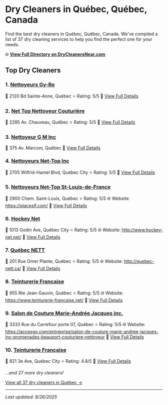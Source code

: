 # Dry Cleaners in Québec, Québec, Canada

Find the best dry cleaners in Québec, Québec, Canada. We've compiled a list of 37 dry cleaning services to help you find the perfect one for your needs.

🌐 **[View Full Directory on DryCleanersNear.com](https://drycleanersnear.com/city/Canada/Qu%C3%A9bec/Qu%C3%A9bec)**

## Top Dry Cleaners

### 1. [Nettoyeurs Gy-Ro](https://drycleanersnear.com/dryCleaner/68a7cfb5606e51ce7f21998e/nettoyeurs-gy-ro)
📍 2120 Bd Sainte-Anne, Québec
⭐ Rating: 5/5
🔗 [View Full Details](https://drycleanersnear.com/dryCleaner/68a7cfb5606e51ce7f21998e/nettoyeurs-gy-ro)

### 2. [Net Top Nettoyeur Couturière](https://drycleanersnear.com/dryCleaner/68a7cfbc606e51ce7f219a4c/net-top-nettoyeur-couturi-re)
📍 2285 Av. Chauveau, Québec
⭐ Rating: 5/5
🔗 [View Full Details](https://drycleanersnear.com/dryCleaner/68a7cfbc606e51ce7f219a4c/net-top-nettoyeur-couturi-re)

### 3. [Nettoyeur G M Inc](https://drycleanersnear.com/dryCleaner/68a7cfff606e51ce7f219ea0/nettoyeur-g-m-inc)
📍 375 Av. Marconi, Québec
🔗 [View Full Details](https://drycleanersnear.com/dryCleaner/68a7cfff606e51ce7f219ea0/nettoyeur-g-m-inc)

### 4. [Nettoyeurs Net-Top Inc](https://drycleanersnear.com/dryCleaner/68a7cfd3606e51ce7f219cc1/nettoyeurs-net-top-inc)
📍 2705 Wilfrid-Hamel Blvd, Québec City
⭐ Rating: 5/5
🔗 [View Full Details](https://drycleanersnear.com/dryCleaner/68a7cfd3606e51ce7f219cc1/nettoyeurs-net-top-inc)

### 5. [Nettoyeurs Net-Top St-Louis-de-France](https://drycleanersnear.com/dryCleaner/68a7cfda606e51ce7f219d1f/nettoyeurs-net-top-st-louis-de-france)
📍 2900 Chem. Saint-Louis, Québec
⭐ Rating: 5/5
🌐 Website: https://placeslf.com/
🔗 [View Full Details](https://drycleanersnear.com/dryCleaner/68a7cfda606e51ce7f219d1f/nettoyeurs-net-top-st-louis-de-france)

### 6. [Hockey Net](https://drycleanersnear.com/dryCleaner/68a7cfe2606e51ce7f219d79/hockey-net)
📍 1013 Godin Ave, Québec City
⭐ Rating: 5/5
🌐 Website: http://www.hockey-net.net/
🔗 [View Full Details](https://drycleanersnear.com/dryCleaner/68a7cfe2606e51ce7f219d79/hockey-net)

### 7. [Québec NETT](https://drycleanersnear.com/dryCleaner/68a7cfe9606e51ce7f219dd2/qu-bec-nett)
📍 201 Rue Omer Plante, Québec
⭐ Rating: 5/5
🌐 Website: http://quebec-nett.ca/
🔗 [View Full Details](https://drycleanersnear.com/dryCleaner/68a7cfe9606e51ce7f219dd2/qu-bec-nett)

### 8. [Teinturerie Francaise](https://drycleanersnear.com/dryCleaner/68a7cffc606e51ce7f219e63/teinturerie-francaise)
📍 955 Rte Jean-Gauvin, Québec
⭐ Rating: 5/5
🌐 Website: https://www.teinturerie-francaise.net/
🔗 [View Full Details](https://drycleanersnear.com/dryCleaner/68a7cffc606e51ce7f219e63/teinturerie-francaise)

### 9. [Salon de Couture Marie-Andrée Jacques inc.](https://drycleanersnear.com/dryCleaner/68a7d02a606e51ce7f21a08a/salon-de-couture-marie-andr-e-jacques-inc)
📍 3333 Rue du Carrefour porte 07, Québec
⭐ Rating: 5/5
🌐 Website: https://accesgo.com/entreprise/salon-de-couture-marie-andree-jacques-inc-promenades-beauport-couturiere-nettoyeur
🔗 [View Full Details](https://drycleanersnear.com/dryCleaner/68a7d02a606e51ce7f21a08a/salon-de-couture-marie-andr-e-jacques-inc)

### 10. [Teinturerie Française](https://drycleanersnear.com/dryCleaner/68a7cfe7606e51ce7f219d99/teinturerie-fran-aise)
📍 821 3e Ave, Québec City
⭐ Rating: 4.8/5
🔗 [View Full Details](https://drycleanersnear.com/dryCleaner/68a7cfe7606e51ce7f219d99/teinturerie-fran-aise)


*...and 27 more dry cleaners!*

[View all 37 dry cleaners in Québec →](https://drycleanersnear.com/city/Canada/Qu%C3%A9bec/Qu%C3%A9bec)

---

*Last updated: 8/26/2025*
